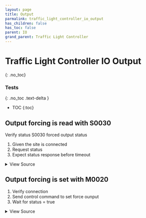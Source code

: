 ```yaml
---
layout: page
title: Output
parmalink: traffic_light_controller_io_output
has_children: false
has_toc: false
parent: IO
grand_parent: Traffic Light Controller
---
```


# Traffic Light Controller IO Output
{: .no_toc}



### Tests
{: .no_toc .text-delta }

- TOC
{:toc}

## Output forcing is read with S0030

Verify status S0030 forced output status

1. Given the site is connected
2. Request status
3. Expect status response before timeout

<details markdown="block">
  <summary>
     View Source
  </summary>
```ruby
Validator::Site.connected do |task,supervisor,site|
  request_status_and_confirm site, "forced output status",
    { S0030: [:status] }
end
```
</details>




## Output forcing is set with M0020

1. Verify connection
2. Send control command to set force ounput
3. Wait for status = true

<details markdown="block">
  <summary>
     View Source
  </summary>
```ruby
Validator::Site.connected do |task,supervisor,site|
  status = 'False'
  output = 1
  outputValue = 'True'
  prepare task, site
  force_output status, output, outputValue
end
```
</details>


